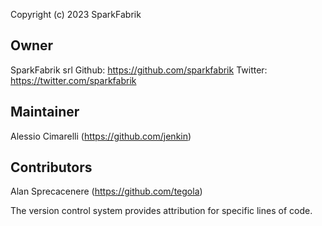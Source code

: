 Copyright (c) 2023 SparkFabrik

Owner
-----
SparkFabrik srl
Github: https://github.com/sparkfabrik
Twitter: https://twitter.com/sparkfabrik

Maintainer
-----------
Alessio Cimarelli (https://github.com/jenkin)

Contributors
------------
Alan Sprecacenere (https://github.com/tegola)

The version control system provides attribution for specific lines of code.
